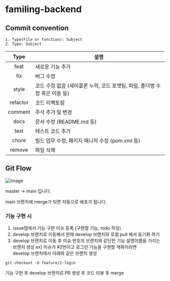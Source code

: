 # familing-backend

    
## Commit convention    

```
1. Type(File or function): Subject 
2. Type: Subject
```

|    Type    | 설명                                             |
|:----------:|------------------------------------------------|
|    feat    | 새로운 기능 추가                                      |
|    fix     | 버그 수정                                          |
|   style    | 코드 수정 없음 (세미콜론 누락, 코드 포맷팅, 파일, 폴더명 수정 혹은 이동 등) |
|  refactor  | 코드 리팩토링                                        |
|  comment   | 주석 추가 및 변경                                     |
|    docs    | 문서 수정 (README.md 등)                            |
|    test    | 테스트 코드 추가                                      |
|   chore    | 빌드 업무 수정, 패키지 매니저 수정 (pom.xml 등)               |
|   remove   | 파일 삭제                                          |

## Git Flow

![image](https://github.com/Familing/familing-backend/assets/64734115/90aae5a5-1a90-4649-97a3-089f67a3cd37)

master -> main 입니다.

main 브랜치에 merge가 되면 자동으로 배포가 됩니다.

### 기능 구현 시
1. issue탭에서 기능 구현 이슈 등록 (구현할 기능, todo 작성)
2. develop 브랜치로 이동해서 현재 develop 브랜치와 로컬 pull 해서 동기화 하기
3. develop 브랜치로 이동 후  이슈 번호의 브랜치와 같단한 기능 설명이름을 가지는 브랜치 생성 
ex) 이슈가 #2번이고 로그인 기능을 구현할 계획이라면  
develop 브랜치에서 아래와 같은 브랜치 생성

```
git checkout -b feature/2-login
```

기능 구현 후 develop 브랜치로 PR 생성 후 코드 리뷰 후 merge
